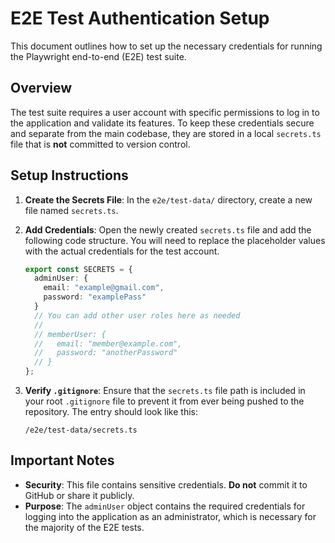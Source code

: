 # E2E Test Authentication Setup

This document outlines how to set up the necessary credentials for running the Playwright end-to-end (E2E) test suite.

## Overview

The test suite requires a user account with specific permissions to log in to the application and validate its features. To keep these credentials secure and separate from the main codebase, they are stored in a local `secrets.ts` file that is **not** committed to version control.

## Setup Instructions

1.  **Create the Secrets File**: In the `e2e/test-data/` directory, create a new file named `secrets.ts`.

2.  **Add Credentials**: Open the newly created `secrets.ts` file and add the following code structure. You will need to replace the placeholder values with the actual credentials for the test account.

    ```typescript
    export const SECRETS = {
      adminUser: {
        email: "example@gmail.com",
        password: "examplePass"
      }
      // You can add other user roles here as needed
      //
      // memberUser: {
      //   email: "member@example.com",
      //   password: "anotherPassword"
      // }
    };
    ```

3.  **Verify `.gitignore`**: Ensure that the `secrets.ts` file path is included in your root `.gitignore` file to prevent it from ever being pushed to the repository. The entry should look like this:

    ```gitignore
    /e2e/test-data/secrets.ts
    ```

## Important Notes

- **Security**: This file contains sensitive credentials. **Do not** commit it to GitHub or share it publicly.
- **Purpose**: The `adminUser` object contains the required credentials for logging into the application as an administrator, which is necessary for the majority of the E2E tests.

